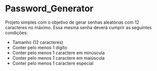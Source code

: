 # Password_Generator
Projeto simples com o objetivo de gerar senhas aleatórias com 12 caracteres no máximo.
Essa mesma senha deverá cumprir as seguintes condições:
  * Tamanho (12 caracteres)
  * Conter pelo menos 1 dígito
  * Conter pelo menos 1 caractere em minúscula
  * Conter pelo menos 1 caractere em maiúscula
  * Conter pelo menos 1 caractere especial
  
 

  
  
